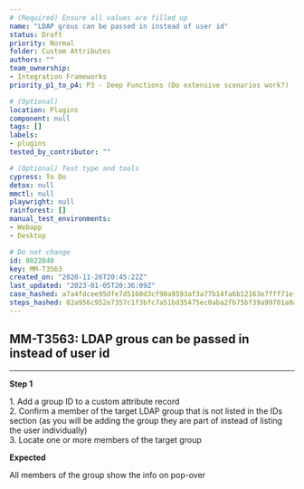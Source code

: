 ```yaml
---
# (Required) Ensure all values are filled up
name: "LDAP grous can be passed in instead of user id"
status: Draft
priority: Normal
folder: Custom Attributes
authors: ""
team_ownership:
- Integration Frameworks
priority_p1_to_p4: P3 - Deep Functions (Do extensive scenarios work?)

# (Optional)
location: Plugins
component: null
tags: []
labels:
- plugins
tested_by_contributor: ""

# (Optional) Test type and tools
cypress: To Do
detox: null
mmctl: null
playwright: null
rainforest: []
manual_test_environments:
- Webapp
- Desktop

# Do not change
id: 8022840
key: MM-T3563
created_on: "2020-11-26T20:45:22Z"
last_updated: "2023-01-05T20:36:09Z"
case_hashed: a7a4fdcee95dfe7d5160d3cf90a9593af3a77b14fa6b12163e7fff71ef587fbb2f4a4feee3c3b3c79c36a206811c746e
steps_hashed: 82a956c952e7357c1f3bfc7a51bd35475ec0aba2fb75bf39a99701a0ac5c3e8a77c7cafd7378a88662060690fe192545
---
```


<!-- (Auto-generated) Based on frontmatter's "key" and "name" -->

## MM-T3563: LDAP grous can be passed in instead of user id

---

**Step 1**

1\. Add a group ID to a custom attribute record\
2\. Confirm a member of the target LDAP group that is not listed in the IDs section (as you will be adding the group they are part of instead of listing the user individually)\
3\. Locate one or more members of the target group

**Expected**

All members of the group show the info on pop-over

